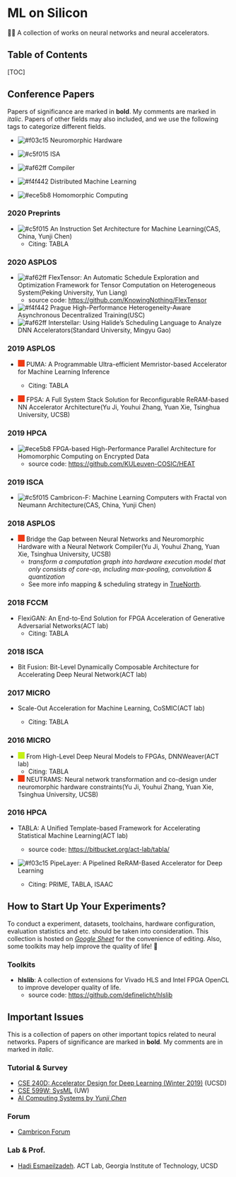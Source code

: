 # ML on Silicon

🐱‍👤 A collection of works on neural networks and neural accelerators.

## Table of Contents

[TOC]

## Conference Papers

Papers of significance are marked in **bold**. My comments are marked in *italic*. Papers of other fields may also included, and we use the following tags to categorize different fields.

- ![#f03c15](https://placehold.it/15/f03c15/000000?text=+) Neuromorphic Hardware
- ![#c5f015](https://placehold.it/15/c5f015/000000?text=+) ISA
- <img src="https://placehold.it/15/af62ff/000000?text=+" alt="#af62ff" /> Compiler
- <img src="https://placehold.it/15/f4f442/000000?text=+" alt="#f4f442" /> Distributed Machine Learning

- <img src="https://placehold.it/15/ece5b8/000000?text=+" alt="#ece5b8" /> Homomorphic Computing

### 2020 Preprints

- ![#c5f015](https://placehold.it/15/c5f015/000000?text=+) An Instruction Set Architecture for Machine Learning(CAS, China, Yunji Chen)
  - Citing: TABLA

### 2020 ASPLOS

- <img src="https://placehold.it/15/af62ff/000000?text=+" alt="#af62ff" /> FlexTensor: An Automatic Schedule Exploration and Optimization Framework for Tensor Computation on Heterogeneous System(Peking University, Yun Liang)
    - source code: https://github.com/KnowingNothing/FlexTensor
- <img src="https://placehold.it/15/f4f442/000000?text=+" alt="#f4f442" /> Prague High-Performance Heterogeneity-Aware Asynchronous Decentralized Training(USC)
- <img src="https://placehold.it/15/af62ff/000000?text=+" alt="#af62ff" /> Interstellar: Using Halide’s Scheduling Language to Analyze DNN Accelerators(Standard University, Mingyu Gao)

### 2019 ASPLOS

- ![#f03c15](./README.assets/000000-1586508020274.png) PUMA: A Programmable Ultra-efficient Memristor-based Accelerator for Machine Learning Inference
  
  - Citing: TABLA
- ![#f03c15](./README.assets/000000-1586508058898.png) FPSA: A Full System Stack Solution for Reconfigurable ReRAM-based NN Accelerator Architecture(Yu Ji, Youhui Zhang, Yuan Xie, Tsinghua University, UCSB)

### 2019 HPCA

- <img src="https://placehold.it/15/ece5b8/000000?text=+" alt="#ece5b8" /> FPGA-based High-Performance Parallel Architecture for Homomorphic Computing on Encrypted Data
  - source code: https://github.com/KULeuven-COSIC/HEAT

### 2019 ISCA

- ![#c5f015](https://placehold.it/15/c5f015/000000?text=+) Cambricon-F: Machine Learning Computers with Fractal von Neumann Architecture(CAS, China, Yunji Chen)

### 2018 ASPLOS

- ![#f03c15](./README.assets/000000-1586508058898.png) Bridge the Gap between Neural Networks and Neuromorphic Hardware with a Neural Network Compiler(Yu Ji, Youhui Zhang, Yuan Xie, Tsinghua University, UCSB)
  - *transform a computation graph into hardware execution model that only consists of core-op, including max-pooling, convolution & quantization*
  - See more info mapping & scheduling strategy in <u>TrueNorth</u>.

### 2018 FCCM

- FlexiGAN: An End-to-End Solution for FPGA Acceleration of Generative Adversarial Networks(ACT lab)
  - Citing: TABLA

### 2018 ISCA

- Bit Fusion: Bit-Level Dynamically Composable Architecture for Accelerating Deep Neural Network(ACT lab)


### 2017 MICRO

- Scale-Out Acceleration for Machine Learning, CoSMIC(ACT lab)

  - Citing: TABLA
  
### 2016 MICRO

- ![#c5f015](./README.assets/000000-1586508246163.png) From High-Level Deep Neural Models to FPGAs, DNNWeaver(ACT lab)
  - Citing: TABLA
- ![#f03c15](README.assets/000000-1586511629806.png) NEUTRAMS: Neural network transformation and co-design under neuromorphic hardware constraints(Yu Ji, Youhui Zhang, Yuan Xie, Tsinghua University, UCSB)

### 2016 HPCA

- TABLA: A Unified Template-based Framework for Accelerating Statistical Machine Learning(ACT lab)

  - source code: https://bitbucket.org/act-lab/tabla/

-  ![#f03c15](https://placehold.it/15/f03c15/000000?text=+) PipeLayer: A Pipelined ReRAM-Based Accelerator for Deep Learning

   -  Citing: PRIME, TABLA, ISAAC

## How to Start Up Your Experiments?

To conduct a experiment, datasets, toolchains, hardware configuration, evaluation statistics and etc. should be taken into consideration. This collection is hosted on [*Google Sheet*](https://docs.google.com/spreadsheets/d/1O-a3oIsR5ElIl7xz6YzjLmoaF0d9hzIYFvrWodcBTWs/edit?usp=sharing) for the convenience of editing. Also, some toolkits may help improve the quality of life! 🚀 

### Toolkits

- **hlslib**: A collection of extensions for Vivado HLS and Intel FPGA OpenCL to improve developer quality of life.
    - source code: https://github.com/definelicht/hlslib

## Important Issues

This is a collection of papers on other important topics related to neural networks. Papers of significance are marked in **bold**. My comments are in marked in *italic*.

### Tutorial & Survey

- [CSE 240D: Accelerator Design for Deep Learning (Winter 2019)](https://hadiclass.github.io/cse240d-wi19/schedule.html) (UCSD)
- [CSE 599W: SysML](http://dlsys.cs.washington.edu/) (UW)
- [AI Computing Systems by *Yunji Chen*](http://novel.ict.ac.cn/aics/)

###  Forum

- [Cambricon Forum](http://forum.cambricon.com/list-1-1.html)

### Lab & Prof.

- [Hadi Esmaeilzadeh](http://cseweb.ucsd.edu/~hadi/). ACT Lab, Georgia Institute of Technology, UCSD

